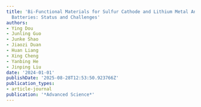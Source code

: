 ```yaml
---
title: 'Bi-Functional Materials for Sulfur Cathode and Lithium Metal Anode of Lithium--Sulfur
  Batteries: Status and Challenges'
authors:
- Ying Dou
- Junling Guo
- Junke Shao
- Jiaozi Duan
- Huan Liang
- Xing Cheng
- Yanbing He
- Jinping Liu
date: '2024-01-01'
publishDate: '2025-08-28T12:53:50.923766Z'
publication_types:
- article-journal
publication: '*Advanced Science*'
---
```

